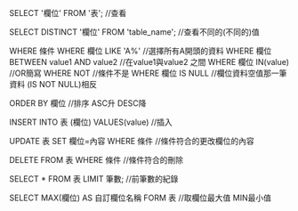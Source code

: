SELECT '欄位' FROM '表'; //查看

SELECT DISTINCT '欄位' FROM 'table_name'; //查看不同的(不同的)值

WHERE 條件
  WHERE 欄位 LIKE 'A%' //選擇所有A開頭的資料
  WHERE 欄位 BETWEEN value1 AND value2 //在value1與value2 之間
  WHERE 欄位 IN(value) //OR簡寫
  WHERE NOT  //條件不是
  WHERE 欄位 IS NULL //欄位資料空值那一筆資料 (IS NOT NULL)相反

ORDER BY 欄位  //排序 ASC升 DESC降

INSERT INTO 表 (欄位) VALUES(value) //插入

UPDATE 表 SET 欄位=內容 WHERE 條件  //條件符合的更改欄位的內容

DELETE FROM 表 WHERE 條件  //條件符合的刪除

SELECT * FROM 表 LIMIT 筆數; //前筆數的紀錄

SELECT MAX(欄位) AS 自訂欄位名稱 FORM 表 //取欄位最大值  MIN最小值
